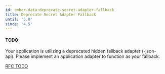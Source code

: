 ```yaml
---
id: ember-data:deprecate-secret-adapter-fallback
title: Deprecate Secret Adapter Fallback
until: '5.0'
since: '4.5'
---
```


#### TODO

Your application is utilizing a deprecated hidden fallback adapter (-json-api). Please implement an application adapter to function as your fallback.

[RFC TODO](TODO)
